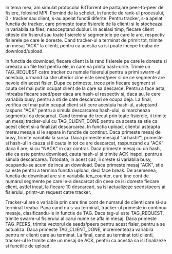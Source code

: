 In tema mea, am simulat protocolul BitTorrent de partajare peer-to-peer de fisiere, folosind MPI. Pornind de la schelet,
in functie de rank-ul procesului, 0 - tracker sau client, s-au apelat functii diferite. Pentru tracker, s-a apelat
functia de tracker, care primeste toate fisierele de la clienti si le stocheaza in variabila sa files, neacceptand 
dubluri. In acelasi timp, fiecare client citeste din fisierul sau toate fisierele si segmentele pe care le are, respectiv
fisierele pe care le doreste. Cand tracker-ul a terminat de primit tot, trimite un mesaj "ACK" la clienti, pentru ca acestia
sa isi poate incepe treaba de download/upload. 

In functia de download, fiecare client ia la rand fisierele pe care le doreste si creeaza un file text pentru ele, in care 
va printa hash-urile. Trimie un TAG_REQUEST catre tracker cu numele fisierului pentru a primi swarm-ul acestuia, urmand 
sa stie ulterior cine este seed/peer si de ce segmente are nevoie din acest fisier. Dupa ce primeste, trece prin fiecare segment
si cauta cel mai putin ocupat client de la care sa descarce.
Pentru a face asta, intreaba fiecare seed/peer daca are hash-ul respectiv si, daca au, le cere variabila busy, pentru a sti
de cate descarcari se ocupa deja. La final, verifica cel mai putin ocupat client si ii cere acestuia hash-ul, asteptand 
raspuns "ACK" pentru a simula descarcarea hash-ului, si marcheaza segmentul ca descarcat. Cand termina de trecut prin toate
fisierele, ii trimite un mesaj tracker-ului cu TAG_CLIENT_DONE pentru ca acesta sa stie ca acest client si-a finalizat descarcarea.
In functia upload, clientul asteapta mereu mesaje si le separa in functie de continut. Daca primeste mesaj de busy, trimite 
variabila la sursa. Daca primeste mesajul "ai hash?", primeste si hash-ul in cauza si il cauta in tot ce are descarcat, 
raspunzand cu "ACK" daca il are, si cu "NACK" in caz contrar. Daca primeste mesaj cu un hash, stie ca este pentru download, 
cauta hash-ul si trimite ACK inapoi, pentru a simula descarcarea. Totodata, in acest caz, ii creste si variabila busy, 
ocupandu-se acum de inca un download. Daca primeste mesaj "ACK", stie ca este pentru a termina functia upload, deci face break.
De asemenea, functia de download are si o variabila ten_counter, care tine cont de numarul segmente pe care le-a descarcat din
ceea ce isi doreste fiecare client, astfel incat, la fiecare 10 descarcari, sa isi actualizeze seeds/peers ai fisierului, printr-un
request catre tracker.

Tracker-ul are o variabila prin care tine cont de numarul de clienti care si-au terminat treaba. Pana cand nu s-au terminat, 
tracker-ul primeste in continuu mesaje, clasificandu-le in functie de TAG. Daca tag-ul este TAG_REQUEST, trimite swarm-ul 
fisierului al carui nume se afla in mesaj. Daca primeste TAG_PEERS, trimite vectorul de seeds/peers pentru acest fisier, pentru
a se actualiza. Daca primeste TAG_CLIENT_DONE, incrementeaza variabila pentru nr clienti care au terminat. La final, cand au 
terminat toti clienti, tracker-ul le trimite cate un mesaj de ACK, pentru ca acestia sa isi finalizeze si functiile de upload.